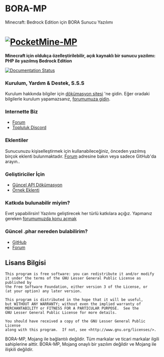 # BORA-MP
Minecraft: Bedrock Edition için BORA Sunucu Yazılımı
# [![PocketMine-MP](http://cdn.pocketmine.net/img/PocketMine-MP-h.png)](https://pmmp.io)

__Minecraft için oldukça özelleştirilebilir, açık kaynaklı bir sunucu yazılımı: PHP ile yazılmış Bedrock Edition__

[![Documentation Status](https://readthedocs.org/projects/bora-mp/badge/?version=latest)](https://bora-mp.readthedocs.io/tr/latest/?badge=latest)

### Kurulum, Yardım & Destek, S.S.S
Kurulum hakkında bilgiler için [dökümasyon sitesi](https://bora.readthedocs.org/) 'ne gidin.
Eğer oradaki bilgilerle kurulum yapamazsanız, [forumumuza gidin](https://forum.servershard.net/).

### Internette Biz
- [Forum](https://forum.servershard.net/)
- [Topluluk Discord](https://discord.me/bora)

### Eklentiler
Sunucunuzu kişiselleştirmek için kullanabileceğiniz, önceden yazılmış birçok eklenti bulunmaktadır. [Forum](http://forum.servershard.net/index.php?forums/kaynaklar.14/) adresine bakın veya sadece GitHub'da arayın..

### Geliştiriciler İçin
 * [Güncel API Dökümasyon](http://forum.servershard.net/index.php?forums/bora-mp-api.12/)
  * [Örnek Eklenti](https://github.com/bora-mp/OrnekEklenti/) 
  
### Katkıda bulunabilir miyim?
Evet yapabilirsin! Yazılımı geliştirecek her türlü katkılara açığız. Yapmanız gereken [forumumuzda konu açmak](http://forum.servershard.net/index.php?forums/katkılar-ve-destekler.8/) 

### Güncel .phar nereden bulabilirim?
- [GitHub](https://github.com/bora-mp/BORA-MP/releases)
- [Forum](http://forum.servershard.net/index.php?forums/haberler.7/)

## Lisans Bilgisi

	This program is free software: you can redistribute it and/or modify
	it under the terms of the GNU Lesser General Public License as published by
	the Free Software Foundation, either version 3 of the License, or
	(at your option) any later version.

	This program is distributed in the hope that it will be useful,
	but WITHOUT ANY WARRANTY; without even the implied warranty of
	MERCHANTABILITY or FITNESS FOR A PARTICULAR PURPOSE.  See the
	GNU Lesser General Public License for more details.

	You should have received a copy of the GNU Lesser General Public License
	along with this program.  If not, see <http://www.gnu.org/licenses/>.

BORA-MP, Mojang ile bağlantılı değildir. Tüm markalar ve ticari markalar ilgili sahiplerine aittir. BORA-MP, Mojang onaylı bir yazılım değildir ve Mojang ile ilişkili değildir.
